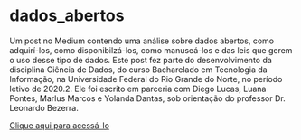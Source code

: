 # dados_abertos
Um post no Medium contendo uma análise sobre dados abertos, como adquirí-los, como disponibilzá-los, como manuseá-los e das leis que gerem o uso desse tipo de dados. Este post fez parte do desenvolvimento da disciplina Ciência de Dados, do curso Bacharelado em Tecnologia da Informação, na Universidade Federal do Rio Grande do Norte, no período letivo de 2020.2.
Ele foi escrito em parceria com Diego Lucas, Luana Pontes, Marlus Marcos e Yolanda Dantas, sob orientação do professor Dr. Leonardo Bezerra.

[Clique aqui para acessá-lo](https://gabrielestacio.medium.com/panorama-acerca-de-dados-abertos-bdc16a88aefc)

